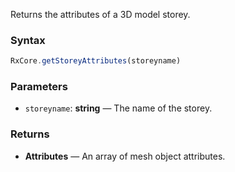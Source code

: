 Returns the attributes of a 3D model storey.

### Syntax

```typescript
RxCore.getStoreyAttributes(storeyname)
```

### Parameters

- `storeyname`: **string** — The name of the storey.

### Returns

- **Attributes** — An array of mesh object attributes.